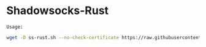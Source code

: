 # Shadowsocks-Rust
`Usage:`
```bash
wget -O ss-rust.sh --no-check-certificate https://raw.githubusercontent.com/midori01/common-scripts/main/ss-rust/ss-rust.sh && chmod +x ss-rust.sh && ./ss-rust.sh
```
